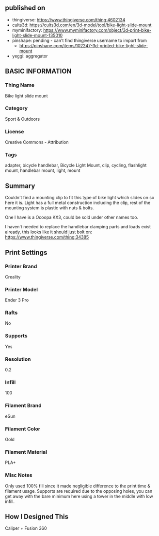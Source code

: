 ## published on
- thingiverse: https://www.thingiverse.com/thing:4602134
- cults3d: https://cults3d.com/en/3d-model/tool/bike-light-slide-mount
- myminifactory: https://www.myminifactory.com/object/3d-print-bike-light-slide-mount-135010
- pinshape: pending - can't find thingiverse username to import from
	- https://pinshape.com/items/102247-3d-printed-bike-light-slide-mount
- yeggi: aggregator

## BASIC INFORMATION
### Thing Name 
Bike light slide mount
### Category 
  Sport & Outdoors
### License 
Creative Commons - Attribution
### Tags
adapter, bicycle handlebar, Bicycle Light Mount, clip, cycling, flashlight mount, handlebar mount, light, mount


## Summary 
Couldn't find a mounting clip to fit this type of bike light which slides on so here it is. Light has a full metal construction including the clip, rest of the mounting system is plastic with nuts & bolts.

One I have is a Ocoopa KX3, could be sold under other names too.

I haven't needed to replace the handlebar clamping parts and loads exist already, this looks like it should just bolt on: https://www.thingiverse.com/thing:34385


## Print Settings 
### Printer Brand 
Creality
###  Printer Model 
Ender 3 Pro
### Rafts 
No
### Supports 
Yes
### Resolution 
0.2
### Infill 
100
### Filament Brand 
eSun
### Filament Color 
Gold
### Filament Material 
PLA+
### Misc Notes
Only used 100% fill since it made negligible difference to the print time & filament usage.
Supports are required due to the opposing holes, you can get away with the bare minimum here using a tower in the middle with low infill.


## How I Designed This 

Caliper + Fusion 360





